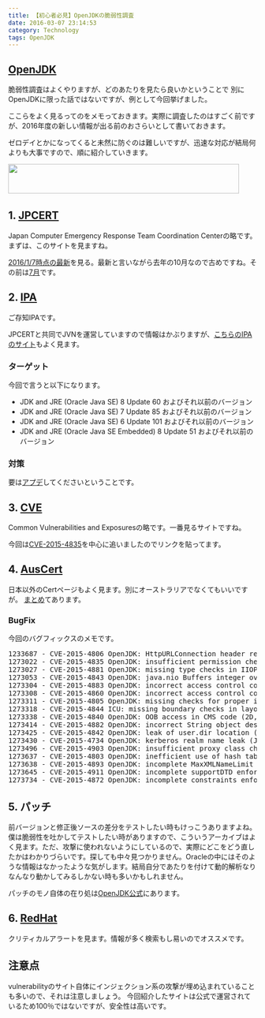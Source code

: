 ```yaml
---
title: 【初心者必見】OpenJDKの脆弱性調査
date: 2016-03-07 23:14:53
category: Technology
tags: OpenJDK
---
```

## [OpenJDK](http://openjdk.java.net/)
脆弱性調査はよくやりますが、どのあたりを見たら良いかということで
別にOpenJDKに限った話ではないですが、例として今回挙げました。

ここらをよく見るってのをメモっておきます。実際に調査したのはすごく前ですが、2016年度の新しい情報が出る前のおさらいとして書いておきます。

ゼロデイとかになってくると未然に防ぐのは難しいですが、迅速な対応が結局何よりも大事ですので、順に紹介していきます。

<a href="http://px.a8.net/svt/ejp?a8mat=2I0Y1E+BZ1UR6+50+2I0B8H" target="_blank">
<img border="0" width="468" height="60" alt="" src="http://www25.a8.net/svt/bgt?aid=151209554724&wid=001&eno=01&mid=s00000000018015118000&mc=1"></a>
<img border="0" width="1" height="1" src="http://www19.a8.net/0.gif?a8mat=2I0Y1E+BZ1UR6+50+2I0B8H" alt="">

## 1. [JPCERT](https://www.jpcert.or.jp/)
Japan Computer Emergency Response Team Coordination Centerの略です。
まずは、このサイトを見ますね。

[2016/1/7時点の最新](https://www.jpcert.or.jp/at/2015/at150038.html)を見る。最新と言いながら去年の10月なので古めですね。その前は[7月](https://www.jpcert.or.jp/at/2015/at150022.html)です。

## 2. [IPA](https://www.ipa.go.jp/)
ご存知IPAです。

JPCERTと共同でJVNを運営していますので情報はかぶりますが、[こちらのIPAのサイト](https://www.ipa.go.jp/security/ciadr/vul/20151021-jre.html)もよく見ます。

### ターゲット
今回で言うと以下になります。

* JDK and JRE (Oracle Java SE) 8 Update 60 およびそれ以前のバージョン
* JDK and JRE (Oracle Java SE) 7 Update 85 およびそれ以前のバージョン
* JDK and JRE (Oracle Java SE) 6 Update 101 およびそれ以前のバージョン
* JDK and JRE (Oracle Java SE Embedded) 8 Update 51 およびそれ以前のバージョン

### 対策
要は[アプデ](https://java.com/ja/download/)してくださいということです。

## 3. [CVE](https://cve.mitre.org/)
Common Vulnerabilities and Exposuresの略です。一番見るサイトですね。

今回は[CVE-2015-4835](https://cve.mitre.org/cgi-bin/cvename.cgi?name=CVE-2015-4835)を中心に追いましたのでリンクを貼ってます。

## 4. [AusCert](https://www.auscert.org.au/)
日本以外のCertページもよく見ます。別にオーストラリアでなくてもいいですが。
[まとめ](https://www.auscert.org.au/render.html?it=27137)てあります。

### BugFix
今回のバグフィックスのメモです。

<pre>
1233687 - CVE-2015-4806 OpenJDK: HttpURLConnection header restriction bypass (Libraries, 8130193)
1273022 - CVE-2015-4835 OpenJDK: insufficient permission checks in StubGenerator (CORBA, 8076383)
1273027 - CVE-2015-4881 OpenJDK: missing type checks in IIOPInputStream (CORBA, 8076392)
1273053 - CVE-2015-4843 OpenJDK: java.nio Buffers integer overflow issues (Libraries, 8130891)
1273304 - CVE-2015-4883 OpenJDK: incorrect access control context used in DGCClient (RMI, 8076413)
1273308 - CVE-2015-4860 OpenJDK: incorrect access control context used in DGCImpl (RMI, 8080688)
1273311 - CVE-2015-4805 OpenJDK: missing checks for proper initialization in ObjectStreamClass (Serialization, 8103671)
1273318 - CVE-2015-4844 ICU: missing boundary checks in layout engine (OpenJDK 2D, 8132042)
1273338 - CVE-2015-4840 OpenJDK: OOB access in CMS code (2D, 8086092)
1273414 - CVE-2015-4882 OpenJDK: incorrect String object deserialization in IIOPInputStream (CORBA, 8076387)
1273425 - CVE-2015-4842 OpenJDK: leak of user.dir location (JAXP, 8078427)
1273430 - CVE-2015-4734 OpenJDK: kerberos realm name leak (JGSS, 8048030)
1273496 - CVE-2015-4903 OpenJDK: insufficient proxy class checks in RemoteObjectInvocationHandler (RMI, 8076339)
1273637 - CVE-2015-4803 OpenJDK: inefficient use of hash tables and lists during XML parsing (JAXP, 8068842)
1273638 - CVE-2015-4893 OpenJDK: incomplete MaxXMLNameLimit enforcement (JAXP, 8086733)
1273645 - CVE-2015-4911 OpenJDK: incomplete supportDTD enforcement (JAXP, 8130078)
1273734 - CVE-2015-4872 OpenJDK: incomplete constraints enforcement by AlgorithmChecker (Security, 8131291)
</pre>

## 5. パッチ
前バージョンと修正後ソースの差分をテストしたい時もけっこうありますよね。僕は脆弱性を吐かしてテストしたい時がありますので、こういうアーカイブはよく見ます。ただ、攻撃に使われないようにしているので、実際にどこをどう直したかはわかりづらいです。探しても中々見つかりません。Oracleの中にはそのような情報はなかったような気がします。結局自分であたりを付けて動的解析なりなんなり動かしてみるしかない時も多いかもしれません。

パッチのモノ自体の在り処は[OpenJDK公式](http://mail.openjdk.java.net/pipermail/jdk7u-dev/)にあります。

## 6. [RedHat](https://access.redhat.com/security/security-updates/#/?q=openjdk&p=1&sort=portal_publication_date%20desc&rows=10&srch=any&portal_severity=Critical&portal_advisory_type=Security%20Advisory&documentKind=PortalProduct&%7B!child%20of%3D%22documentKind:Errata%22%7DdocumentKind=Errata)
クリティカルアラートを見ます。情報が多く検索もし易いのでオススメです。

## 注意点
vulnerabilityのサイト自体にインジェクション系の攻撃が埋め込まれていることも多いので、それは注意しましょう。
今回紹介したサイトは公式で運営されているため100％ではないですが、安全性は高いです。
